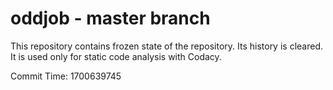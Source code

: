 # oddjob - master branch

This repository contains frozen state of the repository.
Its history is cleared. It is used only for static code
analysis with Codacy.

Commit Time: 1700639745